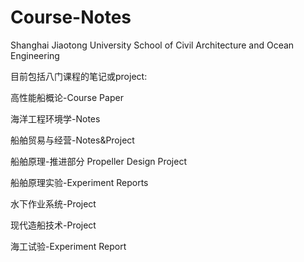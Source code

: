 # Course-Notes
Shanghai Jiaotong University School of Civil Architecture and Ocean Engineering

目前包括八门课程的笔记或project:

高性能船概论-Course Paper

海洋工程环境学-Notes

船舶贸易与经营-Notes&Project

船舶原理-推进部分 Propeller Design Project

船舶原理实验-Experiment Reports

水下作业系统-Project

现代造船技术-Project

海工试验-Experiment Report
